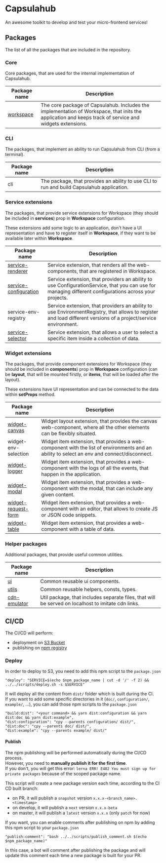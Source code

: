 # Capsulahub

An awesome toolkit to develop and test your micro-frontend services!

## Packages

The list of all the packages that are included in the repository.

### Core

Core packages, that are used for the internal implementation of Capsulahub.

| Package name                    | Description                                                                                                                                                    |
|---------------------------------|----------------------------------------------------------------------------------------------------------------------------------------------------------------|
| [workspace](packages/workspace) | The core package of Capsulahub. Includes the implementation of Workspace, that inits the application and keeps track of service and widgets extensions.        |

### CLI

The packages, that implement an ability to run Capsulahub from CLI (from a terminal).

| Package name          | Description                                                                                                                                                    |
|-----------------------|----------------------------------------------------------------------------------------------------------------------------------------------------------------|
| cli                   | The package, that provides an ability to use CLI to run and build Capsulahub application.                                                                                                                                 |

### Service extensions

The packages, that provide service extensions for Workspace (they should be included in **services**) prop in **Workspace** configuration.

These extensions add some logic to an application, don't have a UI representation and have to register itself in **Workspace**, if they want to be available later within **Workspace**.

| Package name                                            | Description                                                                                                                                                    |
|---------------------------------------------------------|----------------------------------------------------------------------------------------------------------------------------------------------------------------|
| [service-renderer](packages/service-renderer)           | Service extension, that renders all the web-components, that are registered in Workspace.                                                                      |
| [service-configuration](packages/service-configuration) | Service extension, that providers an ability to use ConfigurationService, that you can use for managing different configurations across your projects.         |
| service-env-registry                                    | Service extension, that providers an ability to use EnvironmentRegistry, that allows to register and load different versions of a project/service environment. |
| [service-selector](packages/service-selector)           | Service extension, that allows a user to select a specific item inside a collection of data.                                                                   |

### Widget extensions

The packages, that provide component extensions for Workspace (they should be included in **components**) prop in **Workspace** configuration (can be **layout**, that will be mounted firstly, or **items**, that will be loaded after the layout).

These extensions have UI representation and can be connected to the data within **setProps** method.

| Package name                                          | Description                                                                                                                                                    |
|-------------------------------------------------------|----------------------------------------------------------------------------------------------------------------------------------------------------------------|
| [widget-canvas](packages/widget-canvas)               | Widget layout extension, that provides the canvas web-component, where all the other elements can be flexibly situated.                                        |
| widget-env-selection                                  | Widget item extension, that provides a web-component with the list of environments and an ability to select an env and connect/disconnect.                     |
| [widget-logger](packages/widget-logger)               | Widget item extension, that provides a web-component with the logs of all the events, that happen in the application.                                          |
| [widget-modal](packages/widget-modal)                 | Widget item extension, that provides a web-component with the modal, that can include any given content.                                                       |
| [widget-request-form](packages/widget-request-form)   | Widget item extension, that provides a web-component with an editor, that allows to create JS or JSON code snippets.                                           |
| [widget-table](packages/widget-table)                 | Widget item extension, that provides a web-component with a table of data.                                                                                     |

### Helper packages

Additional packages, that provide useful common utilities.

| Package name                            | Description                                                                                                                                                    |
|-----------------------------------------|----------------------------------------------------------------------------------------------------------------------------------------------------------------|
| [ui](packages/ui)                       | Common reusable ui components.                                                                                                                                 |
| [utils](packages/utils)                 | Common reusable helpers, consts, types.                                                                                                                        |
| [cdn-emulator](packages/cdn-emulator)   | Util package, that includes separate files, that will be served on localhost to imitate cdn links.                                                             |

## CI/CD

The CI/CD will perform: 
* deployment on [S3 Bucket](https://capsulajs.s3.amazonaws.com/) 
* publishing on [npm registry](https://www.npmjs.com/org/capsulajs)

### Deploy
In order to deploy to S3, you need to add this npm script to the `package.json`

    "deploy": "SERVICE=$(echo $npm_package_name | cut -d '/' -f 2) && ../../scripts/deploy.sh -s $SERVICE"
It will deploy all the content from `dist/` folder which is built during the CI.  
If you want to add some specific directories in it (`doc/`, `configuration/`, `example/`, ...), 
you can add those npm scripts to the `package.json`

    "build:dist": "<your command> && yarn dist:configuration && yarn dist:doc && yarn dist:example",
    "dist:configuration": "cpy --parents configuration/ dist/",
    "dist:doc": "cpy --parents doc/ dist/",
    "dist:example": "cpy --parents example/ dist/"

#### Publish
The npm publishing will be performed automatically during the CI/CD process.  
However, you need to **manually publish it for the first time**.  
If you don't, you will get this error: `lerna ERR! E402 You must sign up for private packages` 
because of the scoped package name.

This script will create a new package version each time, according to the CI CD built branch:
* on PR, it will publish a `snapshot` version `x.x.x-<branch_name>.<timestamp>`
* on develop, it will publish a `next` version `x.x.x-beta`
* on master, it will publish a `latest` version `x.x.x` (only `patch` for now)

If you want, you can enable comments after publishing on npm by adding this npm script to your `package.json`

    "publish:comment": "bash ../../scripts/publish_comment.sh $(echo $npm_package_name)"
In this case, a bot will comment after publishing the package and will update this comment each time 
a new package is built for your PR.
